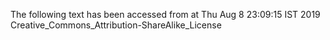 The following text has been accessed from at Thu Aug 8 23:09:15 IST 2019
Creative_Commons_Attribution-ShareAlike_License
